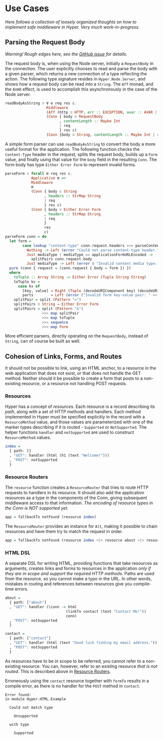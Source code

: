 # Use Cases

*Here follows a collection of loosely organized thoughts on how
to implement safe middleware in Hyper. Very much work-in-progress.*

## Parsing the Request Body

*Warning! Rough edges here, see
the [GitHub issue](https://github.com/owickstrom/hyper/issues/6) for
details.*

The request body is, when using the Node server, initially a
`RequestBody` in the connection. The user explicitly chooses to read
and parse the body with a given parser, which returns a new connection
of a type reflecting the action. The following type signature resides
in `Hyper.Node.Server`, and shows how a request body can be read into
a `String`. The `Aff` monad, and the `AVAR` effect, is used to
accomplish this asynchronously in the case of the Node server.

```purescript
readBodyAsString ∷ ∀ e req res c.
                   Middleware
                   (Aff (http ∷ HTTP, err :: EXCEPTION, avar :: AVAR | e))
                   (Conn { body ∷ RequestBody
                         , contentLength :: Maybe Int
                         | req
                         } res c)
                   (Conn {body ∷ String, contentLength :: Maybe Int | req} res c)
```

A simple form parser can use `readBodyAsString` to convert the body a
more useful format for the application. The following function checks
the `Content-Type` header in the request, splits the request body,
builds up a `Form` value, and finally using that value for the `body`
field in the resulting `Conn`. The form body has type `Either Error
Form` to represent invalid forms.

``` purescript
parseForm ∷ forall m req res c.
            Applicative m =>
            Middleware
            m
            (Conn { body ∷ String
                  , headers :: StrMap String
                  | req
                  } res c)
            (Conn { body ∷ Either Error Form
                  , headers :: StrMap String
                  | req
                  }
                  res
                  c)
parseForm conn = do
  let form =
        case lookup "content-type" conn.request.headers >>= parseContentMediaType of
          Nothing -> Left (error "Could not parse content-type header.")
          Just mediaType | mediaType == applicationFormURLEncoded ->
            splitPairs conn.request.body
          Just mediaType -> Left (error $ "Invalid content media type: " <> show mediaType)
  pure (conn { request = (conn.request { body = form }) })
  where
    toTuple :: Array String -> Either Error (Tuple String String)
    toTuple kv =
      case kv of
        [key, value] → Right (Tuple (decodeURIComponent key) (decodeURIComponent value))
        parts        → Left (error ("Invalid form key-value pair: " <> joinWith " " parts))
    splitPair = split (Pattern "=")
    splitPairs ∷ String → Either Error Form
    splitPairs = split (Pattern "&")
                 >>> map splitPair
                 >>> map toTuple
                 >>> sequence
                 >>> map Form
```

More efficient parsers, directly operating on the `RequestBody`,
instead of `String`, can of course be built as well.

## Cohesion of Links, Forms, and Routes

It should not be possible to link, using an HTML anchor, to a resource in the
web application that does not exist, or that does not handle the GET method.
Neither should it be possible to create a form that posts to a non-existing
resource, or a resource not handling POST requests.

### Resources

Hyper has a concept of *resources*. Each resource is a record describing its
*path*, along with a set of HTTP methods and handlers. Each method implemented
in Hyper must be specified explicitly in the record with a `ResourceMethod`
value, and those values are parameterized with one of the marker types
describing if it is routed - `Supported` or `NotSupported`. The helper
functions `handler` and `notSupported` are used to construct `ResourceMethod`
values.

```purescript
index =
  { path: []
  , "GET": handler (html (h1 (text "Welcome!")))
  , "POST": notSupported
  }
```

### Resource Routers

The `resource` function creates a `ResourceRouter` that tries to route HTTP
requests to handlers in its resource. It should also add the application
resources as a type in the components of the Conn, giving subsequent middleware
access to that information. *The encoding of resource types in the Conn is NOT
supported yet.*

```purescript
app = fallbackTo notFound (resource index)
```

The `ResourceRouter` provides an instance for `Alt`, making it possible to
chain resources and have them try to match the request in order.

```purescript
app = fallbackTo notFound (resource index <|> resource about <|> resource contact)
```

### HTML DSL

A separate DSL for writing HTML, providing functions that take resources as
arguments, creates links and forms to resources in the application *only if
they are in scope and support the required HTTP methods*. Paths are used from
the resource, so you cannot make a typo in the URL. In other words, mistakes in
routing and references between resources give you compile-time errors.

```purescript
about =
  { path: ["about"]
  , "GET": handler (\conn -> html
                            (linkTo contact (text "Contact Me!"))
                            conn)
  , "POST": notSupported
  }

contact =
  { path: ["contact"]
  , "GET": handler (html (text "Good luck finding my email address."))
  , "POST": notSupported
  }
```

As resources have to be in scope to be referred, you cannot refer to a
non-existing resource. You can, however, refer to an existing resource *that is
not routed*. This is described above in [Resource Routers](#resource-routers).

Erroneously using the `contact` resource together with `formTo` results in a
compile error, as there is no handler for the `POST` method in `contact`.

```text
Error found:
in module Hyper.HTML.Example

  Could not match type

    Unsupported

  with type

    Supported

```
